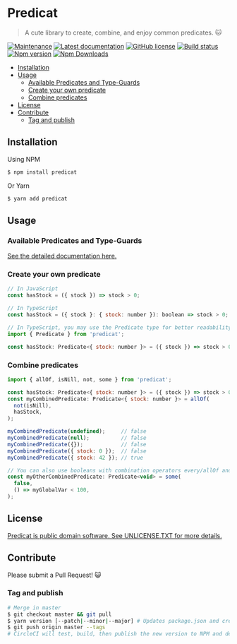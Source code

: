# Predicat <!-- omit in toc -->

> A cute library to create, combine, and enjoy common predicates. 🐱

[![Maintenance](https://img.shields.io/badge/Maintained%3F-yes-blue?style=flat-square)](https://github.com/vguillou/predicat/graphs/commit-activity)
[![Latest documentation](https://img.shields.io/badge/Latest-docs-blue?style=flat-square)](https://vguillou.github.io/predicat/latest/)
[![GitHub license](https://img.shields.io/github/license/vguillou/predicat?color=blue&style=flat-square)](https://github.com/vguillou/predicat/blob/master/LICENSE)
[![Build status](https://img.shields.io/circleci/build/gh/vguillou/predicat/master?style=flat-square)](https://app.circleci.com/pipelines/github/vguillou/predicat)
[![Npm version](https://img.shields.io/npm/v/predicat?color=orange&style=flat-square)](https://www.npmjs.com/package/predicat)
[![Npm Downloads](https://img.shields.io/npm/dw/predicat?color=orange&style=flat-square)](https://www.npmjs.com/package/predicat)

- [Installation](#installation)
- [Usage](#usage)
  - [Available Predicates and Type-Guards](#available-predicates-and-type-guards)
  - [Create your own predicate](#create-your-own-predicate)
  - [Combine predicates](#combine-predicates)
- [License](#license)
- [Contribute](#contribute)
  - [Tag and publish](#tag-and-publish)

## Installation

Using NPM

```bash
$ npm install predicat
```

Or Yarn

```bash
$ yarn add predicat
```

## Usage

### Available Predicates and Type-Guards
[See the detailed documentation here.](https://vguillou.github.io/predicat/latest/)

### Create your own predicate
```js
// In JavaScript
const hasStock = ({ stock }) => stock > 0;

// In TypeScript
const hasStock = ({ stock }: { stock: number }): boolean => stock > 0;

// In TypeScript, you may use the Predicate type for better readability
import { Predicate } from 'predicat';

const hasStock: Predicate<{ stock: number }> = ({ stock }) => stock > 0;
```

### Combine predicates
```js
import { allOf, isNill, not, some } from 'predicat';

const hasStock: Predicate<{ stock: number }> = ({ stock }) => stock > 0;
const myCombinedPredicate: Predicate<{ stock: number }> = allOf(
  not(isNill),
  hasStock,
);

myCombinedPredicate(undefined);     // false
myCombinedPredicate(null);          // false
myCombinedPredicate({});            // false
myCombinedPredicate({ stock: 0 });  // false
myCombinedPredicate({ stock: 42 }); // true

// You can also use booleans with combination operators every/allOf and some/oneOf
const myOtherCombinedPredicate: Predicate<void> = some(
  false,
  () => myGlobalVar < 100,
);
```

## License

[Predicat is public domain software. See UNLICENSE.TXT for more details.](https://github.com/vguillou/predicat/blob/master/UNLICENSE.txt)

## Contribute

Please submit a Pull Request! 😺

### Tag and publish

```bash
# Merge in master
$ git checkout master && git pull
$ yarn version [--patch|--minor|--major] # Updates package.json and creates an annotated git tag
$ git push origin master --tags
# CircleCI will test, build, then publish the new version to NPM and deploy the documentation to the 'gh-pages' branch
```

